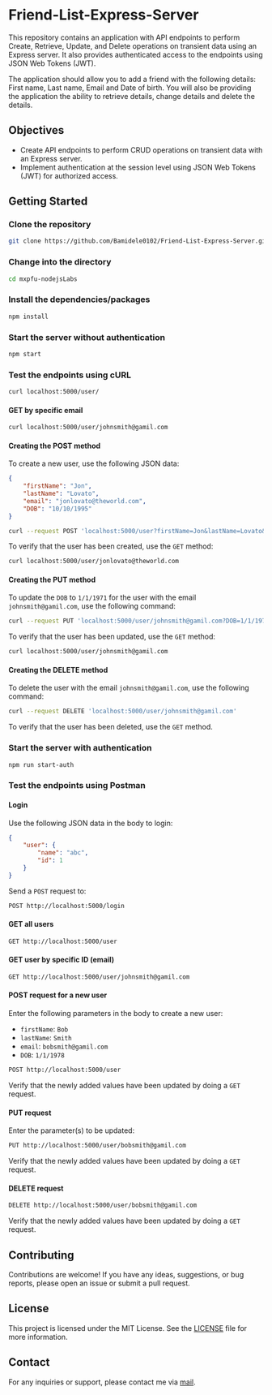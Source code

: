 # Friend-List-Express-Server

This repository contains an application with API endpoints to perform Create, Retrieve, Update, and Delete operations on transient data using an Express server. It also provides authenticated access to the endpoints using JSON Web Tokens (JWT).

The application should allow you to add a friend with the following details: First name, Last name, Email and Date of birth. You will also be providing the application the ability to retrieve details, change details and delete the details.

## Objectives

- Create API endpoints to perform CRUD operations on transient data with an Express server.
- Implement authentication at the session level using JSON Web Tokens (JWT) for authorized access.

## Getting Started

### Clone the repository

```bash
git clone https://github.com/Bamidele0102/Friend-List-Express-Server.git
```

### Change into the directory

```bash
cd mxpfu-nodejsLabs
```

### Install the dependencies/packages

```bash
npm install
```

### Start the server without authentication

```bash
npm start
```

### Test the endpoints using cURL

```bash
curl localhost:5000/user/
```

#### GET by specific email

```bash
curl localhost:5000/user/johnsmith@gamil.com
```

#### Creating the POST method

To create a new user, use the following JSON data:

```json
{
    "firstName": "Jon",
    "lastName": "Lovato",
    "email": "jonlovato@theworld.com",
    "DOB": "10/10/1995"
}
```

```bash
curl --request POST 'localhost:5000/user?firstName=Jon&lastName=Lovato&email=jonlovato@theworld.com&DOB=10/10/1995'
```

To verify that the user has been created, use the `GET` method:

```bash
curl localhost:5000/user/jonlovato@theworld.com
```

#### Creating the PUT method

To update the `DOB` to `1/1/1971` for the user with the email `johnsmith@gamil.com`, use the following command:

```bash
curl --request PUT 'localhost:5000/user/johnsmith@gamil.com?DOB=1/1/1971'
```

To verify that the user has been updated, use the `GET` method:

```bash
curl localhost:5000/user/johnsmith@gamil.com
```

#### Creating the DELETE method

To delete the user with the email `johnsmith@gamil.com`, use the following command:

```bash
curl --request DELETE 'localhost:5000/user/johnsmith@gamil.com'
```

To verify that the user has been deleted, use the `GET` method.

### Start the server with authentication

```bash
npm run start-auth
```

### Test the endpoints using Postman

#### Login

Use the following JSON data in the body to login:

```json
{
    "user": {
        "name": "abc",
        "id": 1
    }
}
```

Send a `POST` request to:

```bash
POST http://localhost:5000/login
```

#### GET all users

```bash
GET http://localhost:5000/user
```

#### GET user by specific ID (email)

```bash
GET http://localhost:5000/user/johnsmith@gamil.com
```

#### POST request for a new user

Enter the following parameters in the body to create a new user:

- `firstName`: `Bob`
- `lastName`: `Smith`
- `email`: `bobsmith@gamil.com`
- `DOB`: `1/1/1978`

```bash
POST http://localhost:5000/user
```

Verify that the newly added values have been updated by doing a `GET` request.

#### PUT request

Enter the parameter(s) to be updated:

```bash
PUT http://localhost:5000/user/bobsmith@gamil.com
```

Verify that the newly added values have been updated by doing a `GET` request.

#### DELETE request

```bash
DELETE http://localhost:5000/user/bobsmith@gamil.com
```

Verify that the newly added values have been updated by doing a `GET` request.

## Contributing

Contributions are welcome! If you have any ideas, suggestions, or bug reports, please open an issue or submit a pull request.

## License

This project is licensed under the MIT License. See the [LICENSE](./LICENSE) file for more information.

## Contact

For any inquiries or support, please contact me via [mail](mailto:idowu.olayiwola.bamidele@gmail.com).
